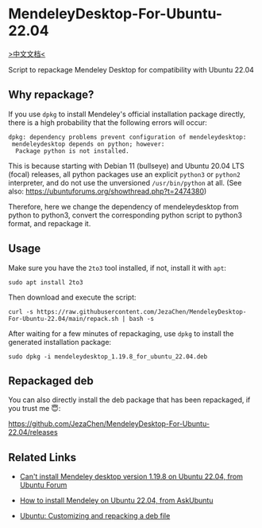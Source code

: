 # MendeleyDesktop-For-Ubuntu-22.04

[>中文文档<](https://github.com/JezaChen/MendeleyDesktop-For-Ubuntu-22.04/blob/main/README_zh.md)

Script to repackage Mendeley Desktop for compatibility with Ubuntu 22.04

## Why repackage?

If you use `dpkg` to install Mendeley's official installation package directly,
there is a high probability that the following errors will occur:

```
dpkg: dependency problems prevent configuration of mendeleydesktop:
 mendeleydesktop depends on python; however:
  Package python is not installed.
```

This is because starting with Debian 11 (bullseye) and Ubuntu 20.04 LTS (focal) releases, all python packages use an explicit `python3` or `python2` interpreter, and do not use the unversioned `/usr/bin/python` at all.
(See also: https://ubuntuforums.org/showthread.php?t=2474380)

Therefore, here we change the dependency of mendeleydesktop from python to python3, convert the corresponding python script to python3 format, and repackage it.

## Usage
Make sure you have the `2to3` tool installed, if not, install it with `apt`:

```shell
sudo apt install 2to3
```

Then download and execute the script:

```shell
curl -s https://raw.githubusercontent.com/JezaChen/MendeleyDesktop-For-Ubuntu-22.04/main/repack.sh | bash -s
```

After waiting for a few minutes of repackaging, use `dpkg` to install the generated installation package:

```shell
sudo dpkg -i mendeleydesktop_1.19.8_for_ubuntu_22.04.deb
```

## Repackaged deb

You can also directly install the deb package that has been repackaged, if you trust me 😇:

https://github.com/JezaChen/MendeleyDesktop-For-Ubuntu-22.04/releases

## Related Links
- [Can't install Mendeley desktop version 1.19.8 on Ubuntu 22.04, from Ubuntu Forum](https://ubuntuforums.org/showthread.php?t=2474380)

- [How to install Mendeley on Ubuntu 22.04, from AskUbuntu](https://askubuntu.com/questions/1405042/how-to-install-mendeley-on-ubuntu-22-04)

- [Ubuntu: Customizing and repacking a deb file](https://fabianlee.org/2018/09/28/ubuntu-customizing-and-repacking-a-deb-file/)
